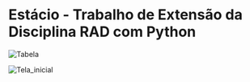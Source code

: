 # Estácio - Trabalho de Extensão da Disciplina RAD com Python

![Tabela](https://github.com/user-attachments/assets/6396e71c-0a1b-4a50-80d1-cae4efb6819f)



![Tela_inicial](https://github.com/user-attachments/assets/e7697120-fc98-469f-8037-63149c563900)



